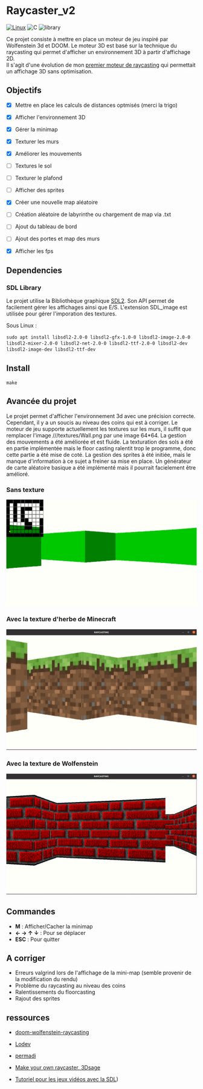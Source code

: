 # Raycaster_v2

[![Linux](https://svgshare.com/i/Zhy.svg)](https://svgshare.com/i/Zhy.svg)
![C](https://img.shields.io/badge/language-C-blue)
![library](https://img.shields.io/badge/Library-SDL-red)

Ce projet consiste à mettre en place un moteur de jeu inspiré par Wolfenstein 3d et DOOM.
Le moteur 3D est basé sur la technique du raycasting qui permet d'afficher un environnement 3D à partir d'affichage 2D.
<br>
Il s'agit d'une évolution de mon [premier moteur de raycasting](https://github.com/Rudiio/Raycaster.git) qui permettait un affichage 3D sans optimisation.


## Objectifs

- [x] Mettre en place les calculs de distances optmisés (merci la trigo)
- [x] Afficher l'environnement 3D
- [x] Gérer la minimap
- [x] Texturer les murs
- [x] Améliorer les mouvements
- [ ] Textures le sol
- [ ] Texturer le plafond
- [ ] Afficher des sprites
- [x] Créer une nouvelle map aléatoire
- [ ] Création aléatoire de labyrinthe ou chargement de map via .txt
- [ ] Ajout du tableau de bord 
- [ ] Ajout des portes et map des murs
- [x] Afficher les fps
 

## Dependencies

### SDL Library
Le projet utilise la Bibliothèque graphique [SDL2](https://www.libsdl.org/download-2.0.php).
Son API permet de facilement gérer les affichages ainsi que E/S.
L'extension SDL_image est utilisée pour gérer l'imporation des textures.

Sous Linux : 

```
sudo apt install libsdl2-2.0-0 libsdl2-gfx-1.0-0 libsdl2-image-2.0-0 libsdl2-mixer-2.0-0 libsdl2-net-2.0-0 libsdl2-ttf-2.0-0 libsdl2-dev libsdl2-image-dev libsdl2-ttf-dev
```

## Install 

```
make
```

## Avancée du projet<br>

Le projet permet d'afficher l'environnement 3d avec une précision correcte. Cependant, il y  a un soucis au niveau des coins qui est à corriger.
Le moteur de jeu supporte actuellement les textures sur les murs, il suffit que remplacer l'image ///textures/Wall.png par une image 64*64.
La gestion des mouvements a été améliorée et est fluide.
La  texturation des sols a été en partie implémentée mais le floor casting ralentit trop le programme, donc cette partie a été mise de coté.
La gestion des sprites à été initiée, mais le manque d'information à ce sujet a freiner sa mise en place.
Un générateur de carte aléatoire basique a été implémenté mais il pourrait facielement être amélioré.

### Sans texture
![actual_state](./states//actual_state.png)

### Avec la texture d'herbe de Minecraft
![actual_state](./states/state2.png)

### Avec la texture de Wolfenstein
![actual_state](./states/state3.png)

## Commandes 

- **M** : Afficher/Cacher la minimap
- **← → ↑ ↓** : Pour se déplacer
- **ESC** : Pour quitter

## A corriger

- Erreurs valgrind lors de l'affichage de la mini-map (semble provenir de la modification du rendu) 
- Problème du raycasting au niveau des coins
- Ralentissements du floorcasting
- Rajout des sprites

## ressources 

- [doom-wolfenstein-raycasting](https://guy-grave.developpez.com/tutoriels/jeux/doom-wolfenstein-raycasting/)

- [Lodev](https://lodev.org/cgtutor/raycasting.html)

- [permadi](https://permadi.com/1996/05/ray-casting-tutorial-table-of-contents/)

- [Make your own raycaster, 3Dsage](https://www.youtube.com/watch?v=gYRrGTC7GtA&t=0s) 

- [Tutoriel pour les jeux vidéos avec la SDL](https://thenumbat.github.io/cpp-course/sdl2/08/08.html#:~:text=Capping%20your%20FPS%20is%20quite,std%3A%3Achrono%20for%20more.))